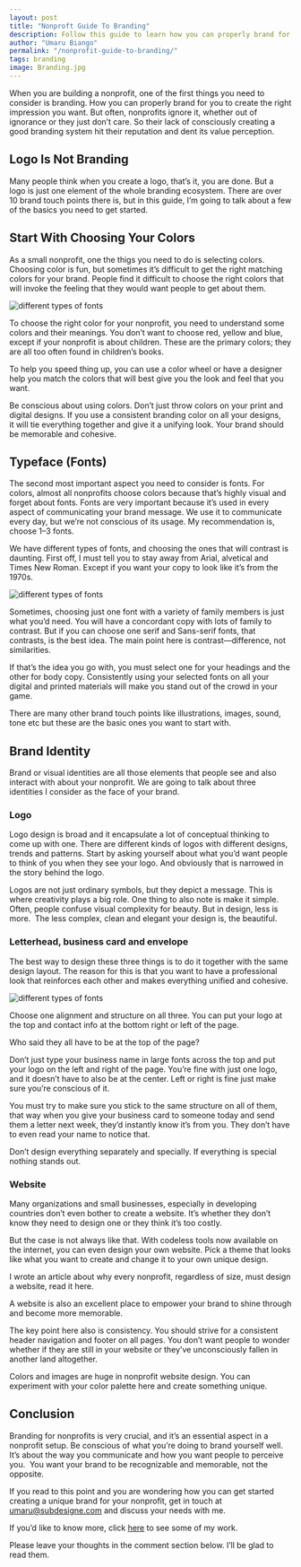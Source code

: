 ```yaml
---
layout: post
title: "Nonproft Guide To Branding"
description: Follow this guide to learn how you can properly brand for you to create the right impression you want.
author: "Umaru Biango"
permalink: "/nonprofit-guide-to-branding/"
tags: branding
image: Branding.jpg
---
```


When you are building a nonprofit, one of the first things you need to consider is branding. How you can properly brand for you to create the right impression you want. But often, nonprofits ignore it, whether out of ignorance or they just don’t care. So their lack of consciously creating a good branding system hit their reputation and dent its value perception.  

## Logo Is Not Branding
Many people think when you create a logo, that’s it, you are done. But a logo is just one element of the whole branding ecosystem. There are over 10 brand touch points there is, but in this guide, I’m going to talk about a few of the basics you need to get started. 

## Start With Choosing Your Colors
As a small nonprofit, one the thigs you need to do is selecting colors. Choosing color is fun, but sometimes it’s difficult to get the right matching colors for your brand. People find it difficult to choose the right colors that will invoke the feeling that they would want people to get about them. 

![different types of fonts](https://github.com/SUBiango/blog/blob/gh-pages/assets/img/Color-wheel.jpg)

To choose the right color for your nonprofit, you need to understand some colors and their meanings. You don’t want to choose red, yellow and blue, except if your nonprofit is about children. These are the primary colors; they are all too often found in children’s books.  

To help you speed thing up, you can use a color wheel or have a designer help you match the colors that will best give you the look and feel that you want. 

Be conscious about using colors. Don’t just throw colors on your print and digital designs. If you use a consistent branding color on all your designs, it will tie everything together and give it a unifying look. Your brand should be memorable and cohesive. 

## Typeface (Fonts)
The second most important aspect you need to consider is fonts. For colors, almost all nonprofits choose colors because that’s highly visual and forget about fonts. 
Fonts are very important because it’s used in every aspect of communicating your brand message. We use it to communicate every day, but we’re not conscious of its usage. My recommendation is, choose 1–3 fonts.

We have different types of fonts, and choosing the ones that will contrast is daunting. First off, I must tell you to stay away from Arial, alvetical and Times New Roman. Except if you want your copy to look like it’s from the 1970s.

![different types of fonts](https://github.com/SUBiango/blog/blob/gh-pages/assets/img/Difference-typefaces.jpg)

Sometimes, choosing just one font with a variety of family members is just what you’d need. You will have a concordant copy with lots of family to contrast. But if you can choose one serif and Sans-serif fonts, that contrasts, is the best idea. The main point here is contrast—difference, not similarities. 

If that’s the idea you go with, you must select one for your headings and the other for body copy. Consistently using your selected fonts on all your digital and printed materials will make you stand out of the crowd in your game. 

There are many other brand touch points like illustrations, images, sound, tone etc but these are the basic ones you want to start with. 

## Brand Identity
Brand or visual identities are all those elements that people see and also interact with about your nonprofit. We are going to talk about three identities I consider as the face of your brand. 

### Logo
Logo design is broad and it encapsulate a lot of conceptual thinking to come up with one. There are different kinds of logos with different designs, trends and patterns. Start by asking yourself about what you’d want people to think of you when they see your logo. And obviously that is narrowed in the story behind the logo.

Logos are not just ordinary symbols, but they depict a message. This is where creativity plays a big role. One thing to also note is make it simple. Often, people confuse visual complexity for beauty. But in design, less is more.  The less complex, clean and elegant your design is, the beautiful. 

### Letterhead, business card and envelope
The best way to design these three things is to do it together with the same design layout. The reason for this is that you want to have a professional look that reinforces each other and makes everything unified and cohesive. 

![different types of fonts](https://github.com/SUBiango/blog/blob/gh-pages/assets/img/Brand-elements.jpg)

Choose one alignment and structure on all three. You can put your logo at the top and contact info at the bottom right or left of the page.  

Who said they all have to be at the top of the page?

Don’t just type your business name in large fonts across the top and put your logo on the left and right of the page. You’re fine with just one logo, and it doesn’t have to also be at the center. Left or right is fine just make sure you’re conscious of it. 

You must try to make sure you stick to the same structure on all of them, that way when you give your business card to someone today and send them a letter next week, they’d instantly know it’s from you. They don’t have to even read your name to notice that. 

Don’t design everything separately and specially. If everything is special nothing stands out. 

### Website
Many organizations and small businesses, especially in developing countries don’t even bother to create a website. It’s whether they don’t know they need to design one or they think it’s too costly. 

But the case is not always like that. With codeless tools now available on the internet, you can even design your own website. Pick a theme that looks like what you want to create and change it to your own unique design.

I wrote an article about why every nonprofit, regardless of size, must design a website, read it here.

A website is also an excellent place to empower your brand to shine through and become more memorable. 

The key point here also is consistency. You should strive for a consistent header navigation and footer on all pages. You don’t want people to wonder whether if they are still in your website or they’ve unconsciously fallen in another land altogether. 

Colors and images are huge in nonprofit website design. You can experiment with your color palette here and create something unique. 

## Conclusion
Branding for nonprofits is very crucial, and it’s an essential aspect in a nonprofit setup. Be conscious of what you’re doing to brand yourself well. It’s about the way you communicate and how you want people to perceive you.  You want your brand to be recognizable and memorable, not the opposite. 

If you read to this point and you are wondering how you can get started creating a unique brand for your nonprofit, get in touch at umaru@subdesigne.com and discuss your needs with me. 

If you’d like to know more, click [here](https://subdesigne.com/) to see some of my work.

Please leave your thoughts in the comment section below. I’ll be glad to read them. 

